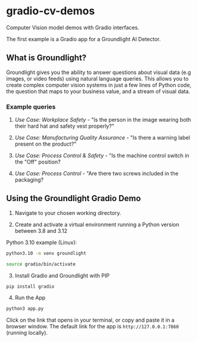 # gradio-cv-demos

Computer Vision model demos with Gradio interfaces.

The first example is a Gradio app for a Groundlight AI Detector.

## What is Groundlight?

Groundlight gives you the ability to answer questions about visual data (e.g images, or video feeds) using natural language queries. This allows you to create complex computer vision systems in just a few lines of Python code, the question that maps to your business value, and a stream of visual data.

### Example queries

1. *Use Case: Workplace Safety* - "Is the person in the image wearing both their hard hat and safety vest properly?"

2. *Use Case: Manufacturing Quality Assurance* - "Is there a warning label present on the product?"

3. *Use Case: Process Control & Safety* - "Is the machine control switch in the "Off" position?

4. *Use Case: Process Control* - "Are there two screws included in the packaging?

## Using the Groundlight Gradio Demo

1. Navigate to your chosen working directory.

2. Create and activate a virtual environment running a Python version between 3.8 and 3.12

Python 3.10 example (Linux):

```bash
python3.10 -m venv groundlight

source gradio/bin/activate
```

3. Install Gradio and Groundlight with PIP

```bash
pip install gradio
```

4. Run the App

```bash
python3 app.py
```

Click on the link that opens in your terminal, or copy and paste it in a browser window. The default link for the app is `http://127.0.0.1:7860` (running locally).
